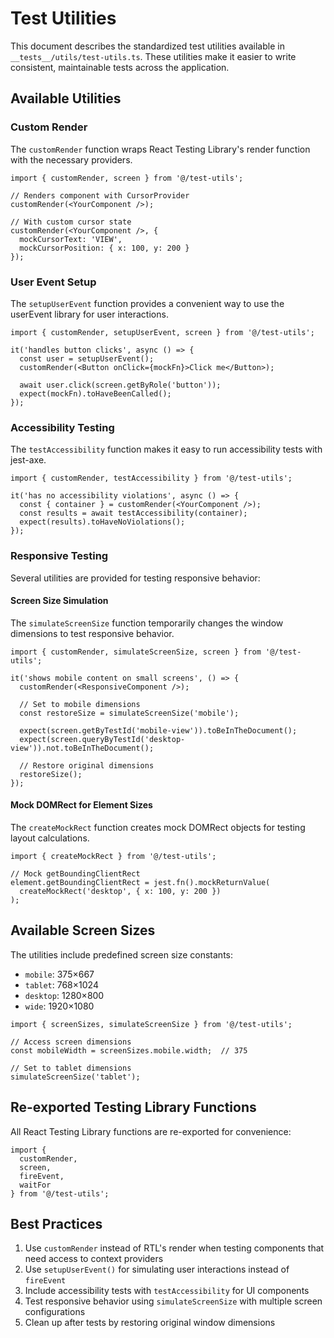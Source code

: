 # Test Utilities

This document describes the standardized test utilities available in `__tests__/utils/test-utils.ts`. These utilities make it easier to write consistent, maintainable tests across the application.

## Available Utilities

### Custom Render

The `customRender` function wraps React Testing Library's render function with the necessary providers.

```tsx
import { customRender, screen } from '@/test-utils';

// Renders component with CursorProvider
customRender(<YourComponent />);

// With custom cursor state
customRender(<YourComponent />, {
  mockCursorText: 'VIEW',
  mockCursorPosition: { x: 100, y: 200 }
});
```

### User Event Setup

The `setupUserEvent` function provides a convenient way to use the userEvent library for user interactions.

```tsx
import { customRender, setupUserEvent, screen } from '@/test-utils';

it('handles button clicks', async () => {
  const user = setupUserEvent();
  customRender(<Button onClick={mockFn}>Click me</Button>);
  
  await user.click(screen.getByRole('button'));
  expect(mockFn).toHaveBeenCalled();
});
```

### Accessibility Testing

The `testAccessibility` function makes it easy to run accessibility tests with jest-axe.

```tsx
import { customRender, testAccessibility } from '@/test-utils';

it('has no accessibility violations', async () => {
  const { container } = customRender(<YourComponent />);
  const results = await testAccessibility(container);
  expect(results).toHaveNoViolations();
});
```

### Responsive Testing

Several utilities are provided for testing responsive behavior:

#### Screen Size Simulation

The `simulateScreenSize` function temporarily changes the window dimensions to test responsive behavior.

```tsx
import { customRender, simulateScreenSize, screen } from '@/test-utils';

it('shows mobile content on small screens', () => {
  customRender(<ResponsiveComponent />);
  
  // Set to mobile dimensions
  const restoreSize = simulateScreenSize('mobile');
  
  expect(screen.getByTestId('mobile-view')).toBeInTheDocument();
  expect(screen.queryByTestId('desktop-view')).not.toBeInTheDocument();
  
  // Restore original dimensions
  restoreSize();
});
```

#### Mock DOMRect for Element Sizes

The `createMockRect` function creates mock DOMRect objects for testing layout calculations.

```tsx
import { createMockRect } from '@/test-utils';

// Mock getBoundingClientRect
element.getBoundingClientRect = jest.fn().mockReturnValue(
  createMockRect('desktop', { x: 100, y: 200 })
);
```

## Available Screen Sizes

The utilities include predefined screen size constants:

- `mobile`: 375×667
- `tablet`: 768×1024
- `desktop`: 1280×800
- `wide`: 1920×1080

```tsx
import { screenSizes, simulateScreenSize } from '@/test-utils';

// Access screen dimensions
const mobileWidth = screenSizes.mobile.width;  // 375

// Set to tablet dimensions
simulateScreenSize('tablet');
```

## Re-exported Testing Library Functions

All React Testing Library functions are re-exported for convenience:

```tsx
import { 
  customRender, 
  screen, 
  fireEvent, 
  waitFor 
} from '@/test-utils';
```

## Best Practices

1. Use `customRender` instead of RTL's render when testing components that need access to context providers
2. Use `setupUserEvent()` for simulating user interactions instead of `fireEvent`
3. Include accessibility tests with `testAccessibility` for UI components
4. Test responsive behavior using `simulateScreenSize` with multiple screen configurations
5. Clean up after tests by restoring original window dimensions 